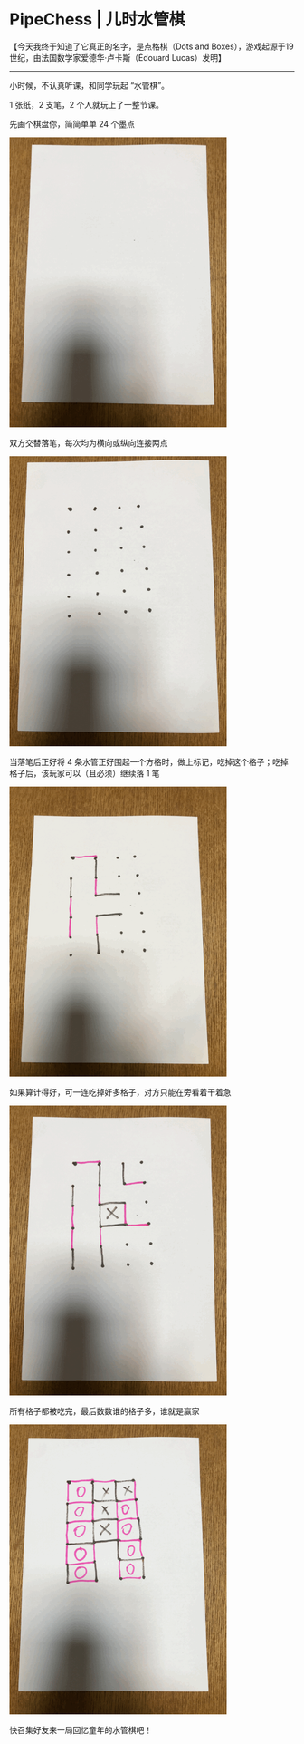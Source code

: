 # PipeChess | 儿时水管棋

【今天我终于知道了它真正的名字，是点格棋（Dots and Boxes），游戏起源于19世纪，由法国数学家爱德华·卢卡斯（Édouard Lucas）发明】

----------------

小时候，不认真听课，和同学玩起 “水管棋”。 

1 张纸，2 支笔，2 个人就玩上了一整节课。 

先画个棋盘你，简简单单 24 个墨点

![](https://github.com/taojy123/PipeChess/raw/master/static/img/t01.gif)
 

双方交替落笔，每次均为横向或纵向连接两点

![](https://github.com/taojy123/PipeChess/raw/master/static/img/t02.gif)


当落笔后正好将 4 条水管正好围起一个方格时，做上标记，吃掉这个格子；吃掉格子后，该玩家可以（且必须）继续落 1 笔

![](https://github.com/taojy123/PipeChess/raw/master/static/img/t03.gif)


如果算计得好，可一连吃掉好多格子，对方只能在旁看着干着急

![](https://github.com/taojy123/PipeChess/raw/master/static/img/t04.gif)


所有格子都被吃完，最后数数谁的格子多，谁就是赢家

![](https://github.com/taojy123/PipeChess/raw/master/static/img/t05.gif)
 

快召集好友来一局回忆童年的水管棋吧！ 
